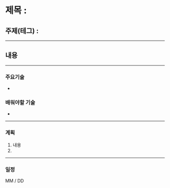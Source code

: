 # 제목 : 

## 주제(테그) : 

----
## 내용 

----
### 주요기술
- 

### 배워야할 기술
- 

----
### 계획
1. 내용
2. 

---
### 일정
 MM / DD